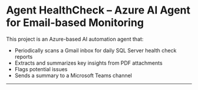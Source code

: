 # Agent HealthCheck – Azure AI Agent for Email-based Monitoring

This project is an Azure-based AI automation agent that:
- Periodically scans a Gmail inbox for daily SQL Server health check reports
- Extracts and summarizes key insights from PDF attachments
- Flags potential issues
- Sends a summary to a Microsoft Teams channel

---

